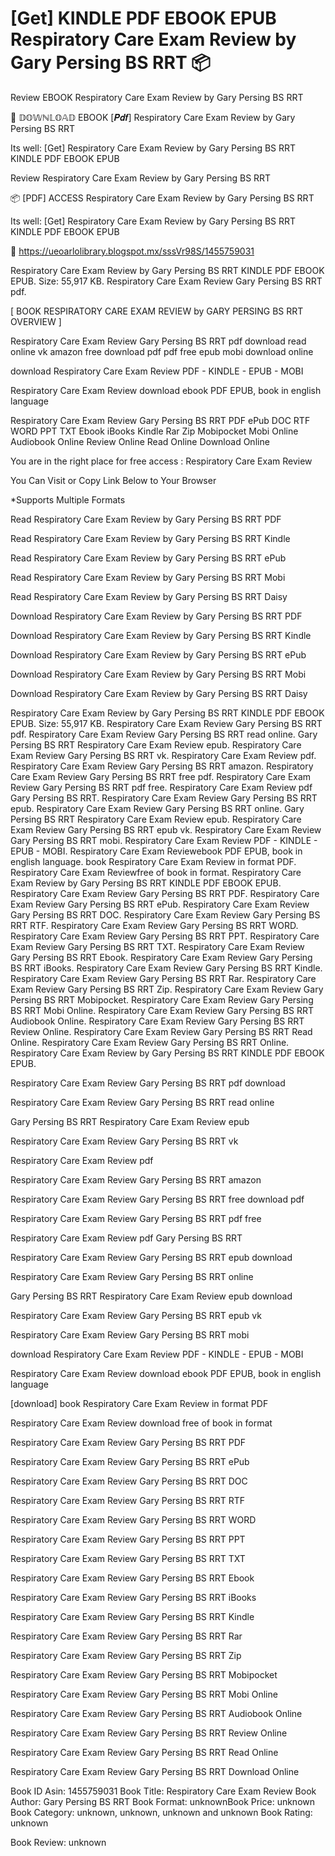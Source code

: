 # [Get] KINDLE PDF EBOOK EPUB Respiratory Care Exam Review by  Gary Persing BS  RRT 📦
Review EBOOK Respiratory Care Exam Review by Gary Persing BS RRT

📌 𝔻𝕆𝕎ℕ𝕃𝕆𝔸𝔻 EBOOK [𝑷𝒅𝒇] Respiratory Care Exam Review by Gary Persing BS RRT

Its well: [Get] Respiratory Care Exam Review by Gary Persing BS RRT KINDLE PDF EBOOK EPUB


Review Respiratory Care Exam Review by Gary Persing BS RRT

📦 [PDF] ACCESS Respiratory Care Exam Review by Gary Persing BS RRT

Its well: [Get] Respiratory Care Exam Review by Gary Persing BS RRT KINDLE PDF EBOOK EPUB



📣 https://ueoarlolibrary.blogspot.mx/sssVr98S/1455759031



Respiratory Care Exam Review by Gary Persing BS RRT KINDLE PDF EBOOK EPUB. Size: 55,917 KB. Respiratory Care Exam Review Gary Persing BS RRT pdf.

[ BOOK RESPIRATORY CARE EXAM REVIEW by GARY PERSING BS RRT OVERVIEW ]

Respiratory Care Exam Review Gary Persing BS RRT pdf download read online vk amazon free download pdf pdf free epub mobi download online

download Respiratory Care Exam Review PDF - KINDLE - EPUB - MOBI

Respiratory Care Exam Review download ebook PDF EPUB, book in english language

Respiratory Care Exam Review Gary Persing BS RRT PDF ePub DOC RTF WORD PPT TXT Ebook iBooks Kindle Rar Zip Mobipocket Mobi Online Audiobook Online Review Online Read Online Download Online

You are in the right place for free access : Respiratory Care Exam Review

You Can Visit or Copy Link Below to Your Browser

*Supports Multiple Formats

Read Respiratory Care Exam Review by Gary Persing BS RRT PDF

Read Respiratory Care Exam Review by Gary Persing BS RRT Kindle

Read Respiratory Care Exam Review by Gary Persing BS RRT ePub

Read Respiratory Care Exam Review by Gary Persing BS RRT Mobi

Read Respiratory Care Exam Review by Gary Persing BS RRT Daisy

Download Respiratory Care Exam Review by Gary Persing BS RRT PDF

Download Respiratory Care Exam Review by Gary Persing BS RRT Kindle

Download Respiratory Care Exam Review by Gary Persing BS RRT ePub

Download Respiratory Care Exam Review by Gary Persing BS RRT Mobi

Download Respiratory Care Exam Review by Gary Persing BS RRT Daisy

Respiratory Care Exam Review by Gary Persing BS RRT KINDLE PDF EBOOK EPUB. Size: 55,917 KB. Respiratory Care Exam Review Gary Persing BS RRT pdf. Respiratory Care Exam Review Gary Persing BS RRT read online. Gary Persing BS RRT Respiratory Care Exam Review epub. Respiratory Care Exam Review Gary Persing BS RRT vk. Respiratory Care Exam Review pdf. Respiratory Care Exam Review Gary Persing BS RRT amazon. Respiratory Care Exam Review Gary Persing BS RRT free pdf. Respiratory Care Exam Review Gary Persing BS RRT pdf free. Respiratory Care Exam Review pdf Gary Persing BS RRT. Respiratory Care Exam Review Gary Persing BS RRT epub. Respiratory Care Exam Review Gary Persing BS RRT online. Gary Persing BS RRT Respiratory Care Exam Review epub. Respiratory Care Exam Review Gary Persing BS RRT epub vk. Respiratory Care Exam Review Gary Persing BS RRT mobi. Respiratory Care Exam Review PDF - KINDLE - EPUB - MOBI. Respiratory Care Exam Reviewebook PDF EPUB, book in english language. book Respiratory Care Exam Review in format PDF. Respiratory Care Exam Reviewfree of book in format. Respiratory Care Exam Review by Gary Persing BS RRT KINDLE PDF EBOOK EPUB. Respiratory Care Exam Review Gary Persing BS RRT PDF. Respiratory Care Exam Review Gary Persing BS RRT ePub. Respiratory Care Exam Review Gary Persing BS RRT DOC. Respiratory Care Exam Review Gary Persing BS RRT RTF. Respiratory Care Exam Review Gary Persing BS RRT WORD. Respiratory Care Exam Review Gary Persing BS RRT PPT. Respiratory Care Exam Review Gary Persing BS RRT TXT. Respiratory Care Exam Review Gary Persing BS RRT Ebook. Respiratory Care Exam Review Gary Persing BS RRT iBooks. Respiratory Care Exam Review Gary Persing BS RRT Kindle. Respiratory Care Exam Review Gary Persing BS RRT Rar. Respiratory Care Exam Review Gary Persing BS RRT Zip. Respiratory Care Exam Review Gary Persing BS RRT Mobipocket. Respiratory Care Exam Review Gary Persing BS RRT Mobi Online. Respiratory Care Exam Review Gary Persing BS RRT Audiobook Online. Respiratory Care Exam Review Gary Persing BS RRT Review Online. Respiratory Care Exam Review Gary Persing BS RRT Read Online. Respiratory Care Exam Review Gary Persing BS RRT Online. Respiratory Care Exam Review by Gary Persing BS RRT KINDLE PDF EBOOK EPUB.

Respiratory Care Exam Review Gary Persing BS RRT pdf download

Respiratory Care Exam Review Gary Persing BS RRT read online

Gary Persing BS RRT Respiratory Care Exam Review epub

Respiratory Care Exam Review Gary Persing BS RRT vk

Respiratory Care Exam Review pdf

Respiratory Care Exam Review Gary Persing BS RRT amazon

Respiratory Care Exam Review Gary Persing BS RRT free download pdf

Respiratory Care Exam Review Gary Persing BS RRT pdf free

Respiratory Care Exam Review pdf Gary Persing BS RRT

Respiratory Care Exam Review Gary Persing BS RRT epub download

Respiratory Care Exam Review Gary Persing BS RRT online

Gary Persing BS RRT Respiratory Care Exam Review epub download

Respiratory Care Exam Review Gary Persing BS RRT epub vk

Respiratory Care Exam Review Gary Persing BS RRT mobi

download Respiratory Care Exam Review PDF - KINDLE - EPUB - MOBI

Respiratory Care Exam Review download ebook PDF EPUB, book in english language

[download] book Respiratory Care Exam Review in format PDF

Respiratory Care Exam Review download free of book in format

Respiratory Care Exam Review Gary Persing BS RRT PDF

Respiratory Care Exam Review Gary Persing BS RRT ePub

Respiratory Care Exam Review Gary Persing BS RRT DOC

Respiratory Care Exam Review Gary Persing BS RRT RTF

Respiratory Care Exam Review Gary Persing BS RRT WORD

Respiratory Care Exam Review Gary Persing BS RRT PPT

Respiratory Care Exam Review Gary Persing BS RRT TXT

Respiratory Care Exam Review Gary Persing BS RRT Ebook

Respiratory Care Exam Review Gary Persing BS RRT iBooks

Respiratory Care Exam Review Gary Persing BS RRT Kindle

Respiratory Care Exam Review Gary Persing BS RRT Rar

Respiratory Care Exam Review Gary Persing BS RRT Zip

Respiratory Care Exam Review Gary Persing BS RRT Mobipocket

Respiratory Care Exam Review Gary Persing BS RRT Mobi Online

Respiratory Care Exam Review Gary Persing BS RRT Audiobook Online

Respiratory Care Exam Review Gary Persing BS RRT Review Online

Respiratory Care Exam Review Gary Persing BS RRT Read Online

Respiratory Care Exam Review Gary Persing BS RRT Download Online

Book ID Asin: 1455759031
Book Title: Respiratory Care Exam Review
Book Author: Gary Persing BS RRT
Book Format: unknownBook Price: unknown
Book Category: unknown, unknown, unknown and unknown
Book Rating: unknown

Book Review: unknown
